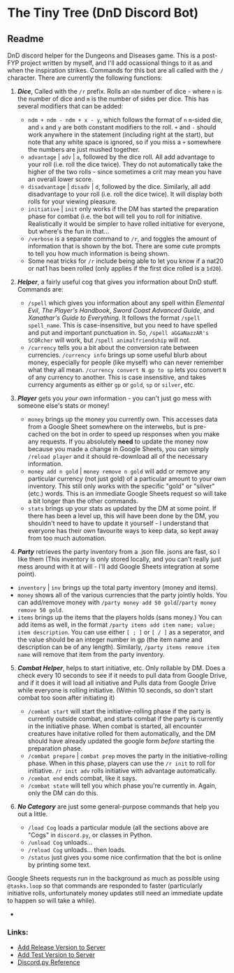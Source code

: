 # The Tiny Tree (DnD Discord Bot)
## Readme

DnD discord helper for the Dungeons and Diseases game. This is a post-FYP project written by myself, and I'll add ocassional things to it as and when the inspiration strikes. Commands for this bot are all called with the `/` character. There are currently the following functions:

1. **_Dice_**, Called with the `/r` prefix. Rolls an `nDm` number of dice - where `n` is the number of dice and `m` is the number of sides per dice. This has several modifiers that can be added:
	- `ndm + ndm - ndm + x - y`, which follows the format of `n` `m`-sided die, and `x` and `y` are both constant modifiers to the roll. `+` and `-` should work anywhere in the statement (including right at the start), but note that any white space is ignored, so if you miss a `+` somewhere the numbers are just mushed together.
	- `advantage` | `adv` |  `a`, followed by the dice roll. All add advantage to your roll (i.e. roll the dice twice). They do not automatically take the higher of the two rolls - since sometimes a crit may mean you have an overall lower score.
	- `disadvantage` | `disadv` |  `d`, followed by the dice. Similarly, all add disadvantage to your roll (i.e. roll the dice twice). It will display both rolls for your viewing pleasure.
	- `initiative` | `init` only works if the DM has started the preparation phase for combat (i.e. the bot will tell you to roll for initiative. Realistically it would be simpler to have rolled initiative for everyone, but where's the fun in that...
	- `/verbose` is a separate command to `/r`, and toggles the amount of information that is shown by the bot. There are some cute prompts to tell you how much information is being shown.
	- Some neat tricks for `/r` include being able to let you know if a nat20 or nat1 has been rolled (only applies if the first dice rolled is a `1d20`).

2. **_Helper_**, a fairly useful cog that gives you information about DnD stuff. Commands are:
	- `/spell` which gives you information about any spell within *Elemental Evil*, *The Player's Handbook*, *Sword Coast Advanced Guide*, and *Xanathar's Guide to Everything*. It follows the format `/spell spell_name`. This is case-insensitive, but you need to have spelled and put and important punctuation in. So, `/spell aGGaNazzAR's SCORcher` will work, but `/spell animalfriendship` will not.
	- `/currency` tells you a bit about the conversion rate between currencies. `/currency info` brings up some useful blurb about money, especially for people (like myself) who can never remember what they all mean. `/currency convert N gp to sp` lets you convert `N` of any currency to another. This is case insensitive, and takes currency arguments as either `gp` or `gold`, `sp` or `silver`, etc.

3. **_Player_** gets you *your own* information - you can't just go mess with someone else's stats or money!
	- `money` brings up the money you currently own. This accesses data from a Google Sheet somewhere on the interwebs, but is pre-cached on the bot in order to speed up responses when you make any requests. If you absolutely **need** to update the money now because you made a change in Google Sheets, you can simply `/reload player` and it should re-download all of the necessary information. 
	- `money add n gold` | `money remove n gold` will add or remove any particular currency (not just gold) of a particular amount to your own inventory. This still only works with the specific "gold" or "silver" (etc.) words. This is an immediate Google Sheets request so will take a bit longer than the other commands.
	- `stats` brings up your stats as updated by the DM at some point. If there has been a level up, this will have been done by the DM, you shouldn't need to have to update it yourself - I understand that everyone has their own favourite ways to keep data, so kept away from too much automation.

4. **_Party_** retrieves the party inventory from a .json file. jsons are fast, so I like them (This inventory is only stored locally, and you can't really just mess around with it at will - I'll add Google Sheets integration at some point). 
 - `inventory` | `inv` brings up the total party inventory (money and items).
 - `money` shows all of the various currencies that the party jointly holds. You can add/remove money with `/party money add 50 gold`/`/party money remove 50 gold`.
 - `items` brings up the items that the players holds (sans money.) You can add items as well, in the format `/party items add item name; value; item description`. You can use either `[ ; ]` or `[ / ]` as a seperator, and the value should be an integer number in gp (the item name and description can be of any length). Similarly, `/party items remove item name` will remove that item from the party inventory.

5.  **_Combat Helper_**, helps to start initiative, etc. Only rollable by DM. Does a check every 10 seconds to see if it needs to pull data from Google Drive, and if it does it will load all initiative and Pulls data from Google Drive while everyone is rolling initiative. (Within 10 seconds, so don't start combat too soon after initiating it)
	- `/combat start` will start the initiative-rolling phase if the party is currently outside combat, and starts combat if the party is currently in the initiative phase. When combat is started, all encounter creatures have initative rolled for them automatically, and the DM should have already updated the google form *before* starting the preparation phase.
	- `/combat prepare` | `combat prep` moves the party in the initiative-rolling phase. When in this phase, players can use the `/r init` to roll for initiative. `/r init adv` rolls initiative with advantage automatically.
	- `/combat end` ends combat, like it says.
	- `/combat state` will tell you which phase you're currently in. Again, only the DM can do this.

6. **_No Category_** are just some general-purpose commands that help you out a little.
	- `/load Cog` loads a particular module (all the sections above are "Cogs" in `discord.py`, or classes in Python.
	- `/unload Cog` unloads...
	- `/reload Cog` unloads... then loads.
	- `/status` just gives you some nice confirmation that the bot is online by printing some text.


Google Sheets requests run in the background as much as possible using `@tasks.loop` so that commands are responded to faster (particularly initiative rolls, unfortunately money updates still need an immediate update to happen so will take a while).

-

### Links:

- [Add Release Version to Server](https://discord.com/api/oauth2/authorize?client_id=709719343822405724&permissions=2013789296&scope=bot)
- [Add Test Version to Server](https://discord.com/api/oauth2/authorize?client_id=709009411900833792&permissions=8&scope=bot)
- [Discord.py Reference](https://discordpy.readthedocs.io/en/latest/index.html#)